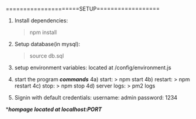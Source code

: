 =====================SETUP==================

1) Install dependencies:
    > npm install

2) Setup database(in mysql):
    > source db.sql 

3) setup environment variables:
    located at /config/environment.js

4) start the program
   ***commands***
4a) start: > npm start
4b) restart: > npm restart
4c) stop: > npm stop
4d) server logs: > pm2 logs

5) Signin with default credentials:
    username: admin
    password: 1234


****hompage located at localhost:PORT***
